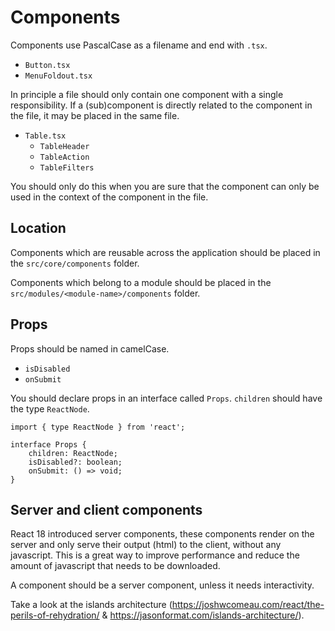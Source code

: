 # Components

Components use PascalCase as a filename and end with `.tsx`.

-   `Button.tsx`
-   `MenuFoldout.tsx`

In principle a file should only contain one component with a single responsibility. If a (sub)component is directly related to the component in the file, it may be placed in the same file.

-   `Table.tsx`
    -   `TableHeader`
    -   `TableAction`
    -   `TableFilters`

You should only do this when you are sure that the component can only be used in the context of the component in the file.

## Location

Components which are reusable across the application should be placed in the `src/core/components` folder.

Components which belong to a module should be placed in the `src/modules/<module-name>/components` folder.

## Props

Props should be named in camelCase.

-   `isDisabled`
-   `onSubmit`

You should declare props in an interface called `Props`. `children` should have the type `ReactNode`.

```tsx
import { type ReactNode } from 'react';

interface Props {
    children: ReactNode;
    isDisabled?: boolean;
    onSubmit: () => void;
}
```

## Server and client components

React 18 introduced server components, these components render on the server and only serve their output (html) to the client, without any javascript. This is a great way to improve performance and reduce the amount of javascript that needs to be downloaded.

A component should be a server component, unless it needs interactivity.

Take a look at the islands architecture (https://joshwcomeau.com/react/the-perils-of-rehydration/ & https://jasonformat.com/islands-architecture/).
